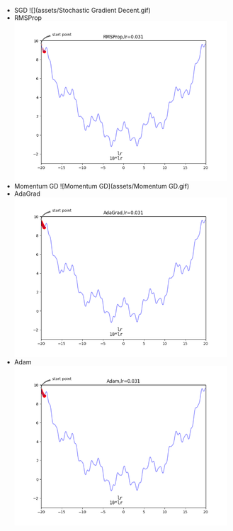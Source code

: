 - SGD
  ![](assets/Stochastic Gradient Decent.gif)
- RMSProp
  ![](assets/RMSProp.gif)
- Momentum GD
  ![Momentum GD](assets/Momentum GD.gif)
- AdaGrad
  ![AdaGrad](assets/AdaGrad.gif)
- Adam
  ![](./assets/Adam.gif)
